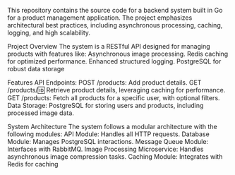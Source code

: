 This repository contains the source code for a backend system built in Go for a product management application. The project emphasizes architectural best practices, including asynchronous processing, caching, logging, and high scalability.

Project Overview
The system is a RESTful API designed for managing products with features like:
Asynchronous image processing.
Redis caching for optimized performance.
Enhanced structured logging.
PostgreSQL for robust data storage

Features
API Endpoints:
POST /products: Add product details.
GET /products/:id: Retrieve product details, leveraging caching for performance.
GET /products: Fetch all products for a specific user, with optional filters.
Data Storage:
PostgreSQL for storing users and products, including processed image data.

System Architecture
The system follows a modular architecture with the following modules:
API Module: Handles all HTTP requests.
Database Module: Manages PostgreSQL interactions.
Message Queue Module: Interfaces with RabbitMQ.
Image Processing Microservice: Handles asynchronous image compression tasks.
Caching Module: Integrates with Redis for caching

